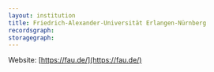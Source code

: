 ```yaml
---
layout: institution
title: Friedrich-Alexander-Universität Erlangen-Nürnberg
recordsgraph: 
storagegraph: 
---
```


Website: [https://fau.de/](https://fau.de/)
